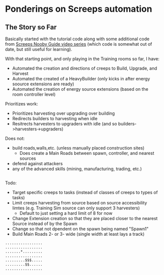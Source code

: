 # Ponderings on Screeps automation

## The Story so Far

Basically started with the tutorial code along with some additional code from [Screeps Nooby Guide video series](https://www.youtube.com/playlist?list=PL0EZQ169YGlor5rzeJEYYPE3tGYT2zGT2) (which code is somewhat out of date, but still useful for learning).

With that starting point, and only playing in the Training rooms so far, I have:
* Automated the creation and directions of creeps to Build, Upgrade, and Harvest
* Automated the created of a HeavyBuilder (only kicks in after energy soource extensions are ready)
* Automated the creation of energy source extensions (based on the room controller level)

Prioritizes work:
* Prioritizes harvesting over upgrading over building
* Redirects builders to harvesting when idle
* Resitrects harvesters to upgraders with idle (and so builders->harvesters->upgraders)

Does not:
* build roads,walls,etc. (unless manually placed construction sites)
  * Does create a Main Roads between spawn, controller, and nearest sources
* defend against attackers
* any of the advanced skills (mining, manufacturing, trading, etc.)


## 

Todo:

* Target specific creeps to tasks (instead of classes of creeps to types of tasks)
* Limit creeps harvesting from source based on source accessibility limtes (e.g. Training Sim source can only support 3 harvesters)
  * Default to just setting a hard limit of 8 for now
* Change Extension creation so that they are placed closer to the nearest Source instead of by the Spawn
* Change so that not dpendent on the spawn being named "Spawn1"
* Build Main Roads 2- or 3- wide (single width at least lays a track)

```
.................
.................
.......*.........
.................
.........$$$.....
.........$$......
.................
```
